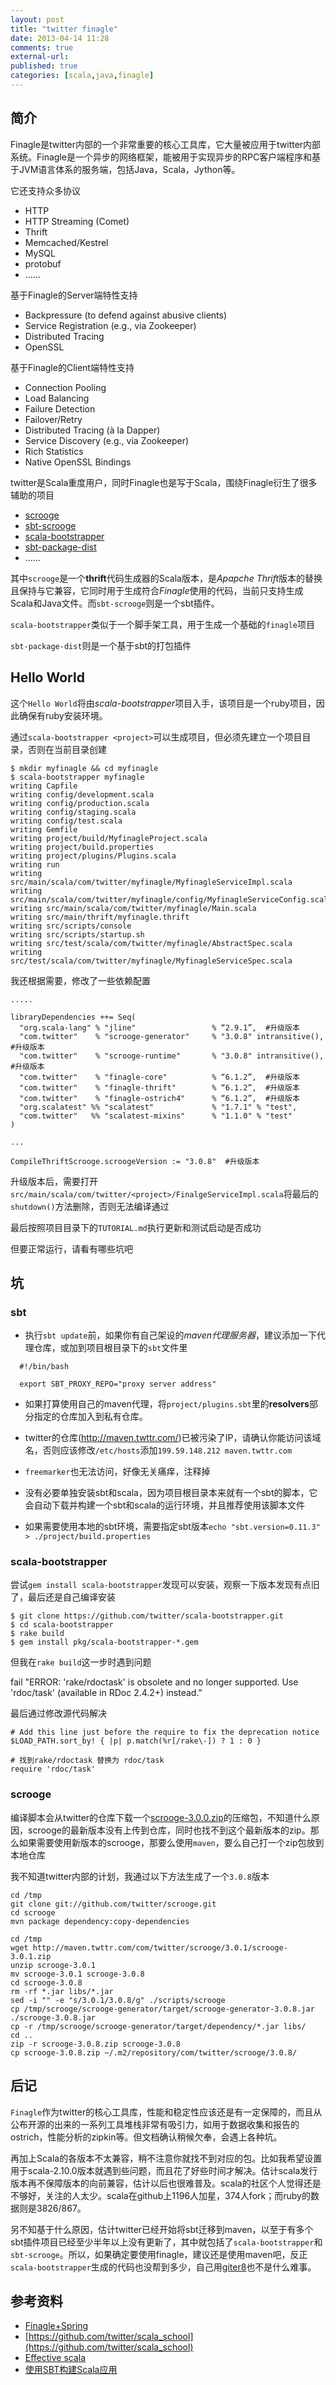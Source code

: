 ```yaml
---
layout: post
title: "twitter finagle"
date: 2013-04-14 11:28
comments: true
external-url: 
published: true
categories: [scala,java,finagle]
---
```


## 简介

Finagle是twitter内部的一个非常重要的核心工具库，它大量被应用于twitter内部系统。Finagle是一个异步的网络框架，能被用于实现异步的RPC客户端程序和基于JVM语言体系的服务端，包括Java，Scala，Jython等。

它还支持众多协议

- HTTP
- HTTP Streaming (Comet)
- Thrift
- Memcached/Kestrel
- MySQL
- protobuf
- ......

基于Finagle的Server端特性支持

- Backpressure (to defend against abusive clients)
- Service Registration (e.g., via Zookeeper)
- Distributed Tracing
- OpenSSL

基于Finagle的Client端特性支持

- Connection Pooling
- Load Balancing
- Failure Detection
- Failover/Retry
- Distributed Tracing (à la Dapper)
- Service Discovery (e.g., via Zookeeper)
- Rich Statistics
- Native OpenSSL Bindings

twitter是Scala重度用户，同时Finagle也是写于Scala，围绕Finagle衍生了很多辅助的项目

- [scrooge](https://github.com/twitter/scrooge)
- [sbt-scrooge](https://github.com/twitter/sbt-scrooge)
- [scala-bootstrapper](https://github.com/twitter/scala-boostrapper)
- [sbt-package-dist](https//github.com/twitter/sbt-package-dist)
- ......

其中`scrooge`是一个**thrift**代码生成器的Scala版本，是*Apapche Thrift*版本的替换且保持与它兼容，它同时用于生成符合*Finagle*使用的代码，当前只支持生成Scala和Java文件。而`sbt-scrooge`则是一个sbt插件。

`scala-bootstrapper`类似于一个脚手架工具，用于生成一个基础的`finagle`项目

`sbt-package-dist`则是一个基于sbt的打包插件

## Hello World

这个`Hello World`将由*scala-bootstrapper*项目入手，该项目是一个ruby项目，因此确保有ruby安装环境。

通过`scala-bootstrapper <project>`可以生成项目，但必须先建立一个项目目录，否则在当前目录创建


```
$ mkdir myfinagle && cd myfinagle
$ scala-bootstrapper myfinagle
writing Capfile
writing config/development.scala
writing config/production.scala
writing config/staging.scala
writing config/test.scala
writing Gemfile
writing project/build/MyfinagleProject.scala
writing project/build.properties
writing project/plugins/Plugins.scala
writing run
writing src/main/scala/com/twitter/myfinagle/MyfinagleServiceImpl.scala
writing src/main/scala/com/twitter/myfinagle/config/MyfinagleServiceConfig.scala
writing src/main/scala/com/twitter/myfinagle/Main.scala
writing src/main/thrift/myfinagle.thrift
writing src/scripts/console
writing src/scripts/startup.sh
writing src/test/scala/com/twitter/myfinagle/AbstractSpec.scala
writing src/test/scala/com/twitter/myfinagle/MyfinagleServiceSpec.scala
```

我还根据需要，修改了一些依赖配置


```
.....

libraryDependencies ++= Seq(
  "org.scala-lang" % "jline"                 % “2.9.1”,  #升级版本
  "com.twitter"    % "scrooge-generator"     % "3.0.8" intransitive(),  #升级版本
  "com.twitter"    % "scrooge-runtime"       % "3.0.8" intransitive(),  #升级版本
  "com.twitter"    % "finagle-core"          % “6.1.2”,  #升级版本
  "com.twitter"    % "finagle-thrift"        % “6.1.2”,  #升级版本 
  "com.twitter"    % "finagle-ostrich4"      % “6.1.2”,  #升级版本
  "org.scalatest" %% "scalatest"             % "1.7.1" % "test",
  "com.twitter"   %% "scalatest-mixins"      % "1.1.0" % "test"
)

...

CompileThriftScrooge.scroogeVersion := "3.0.8"  #升级版本

```

升级版本后，需要打开`src/main/scala/com/twitter/<project>/FinalgeServiceImpl.scala`将最后的`shutdown()`方法删除，否则无法编译通过

最后按照项目目录下的`TUTORIAL.md`执行更新和测试启动是否成功

但要正常运行，请看有哪些坑吧

## 坑

### sbt

- 执行`sbt update`前，如果你有自己架设的*maven代理服务器*，建议添加一下代理仓库，或加到项目根目录下的`sbt`文件里

```
  #!/bin/bash

  export SBT_PROXY_REPO="proxy server address"
```

- 如果打算使用自己的maven代理，将`project/plugins.sbt`里的**resolvers**部分指定的仓库加入到私有仓库。

- twitter的仓库(http://maven.twttr.com/)已被污染了IP，请确认你能访问该域名，否则应该修改`/etc/hosts`添加`199.59.148.212 maven.twttr.com`

- `freemarker`也无法访问，好像无关痛痒，注释掉

- 没有必要单独安装sbt和scala，因为项目根目录本来就有一个sbt的脚本，它会自动下载并构建一个sbt和scala的运行环境，并且推荐使用该脚本文件

- 如果需要使用本地的sbt环境，需要指定sbt版本`echo "sbt.version=0.11.3" > ./project/build.properties`


### scala-bootstrapper

尝试`gem install scala-bootstrapper`发现可以安装，观察一下版本发现有点旧了，最后还是自己编译安装

```
$ git clone https://github.com/twitter/scala-bootstrapper.git
$ cd scala-bootstrapper
$ rake build
$ gem install pkg/scala-bootstrapper-*.gem
```

但我在`rake build`这一步时遇到问题

  fail "ERROR: 'rake/rdoctask' is obsolete and no longer supported. Use 'rdoc/task' (available in RDoc 2.4.2+) instead."

最后通过修改源代码解决

```
# Add this line just before the require to fix the deprecation notice
$LOAD_PATH.sort_by! { |p| p.match(%r[/rake\-]) ? 1 : 0 }

# 找到rake/rdoctask 替换为 rdoc/task
require 'rdoc/task'
```

### scrooge 

编译脚本会从twitter的仓库下载一个[scrooge-3.0.0.zip](http://maven.twttr.com/com/twitter/scrooge/3.0.0/)的压缩包，不知道什么原因，scrooge的最新版本没有上传到仓库，同时也找不到这个最新版本的zip。那么如果需要使用新版本的scrooge，那要么使用`maven`，要么自己打一个zip包放到本地仓库

我不知道twitter内部的计划，我通过以下方法生成了一个`3.0.8`版本

```
cd /tmp
git clone git://github.com/twitter/scrooge.git
cd scrooge 
mvn package dependency:copy-dependencies

cd /tmp
wget http://maven.twttr.com/com/twitter/scrooge/3.0.1/scrooge-3.0.1.zip
unzip scrooge-3.0.1
mv scrooge-3.0.1 scrooge-3.0.8
cd scrooge-3.0.8 
rm -rf *.jar libs/*.jar
sed -i "" -e "s/3.0.1/3.0.8/g" ./scripts/scrooge
cp /tmp/scrooge/scrooge-generator/target/scrooge-generator-3.0.8.jar ./scrooge-3.0.8.jar
cp -r /tmp/scrooge/scrooge-generator/target/dependency/*.jar libs/
cd ..
zip -r scrooge-3.0.8.zip scrooge-3.0.8
cp scrooge-3.0.8.zip ~/.m2/repository/com/twitter/scrooge/3.0.8/
```

## 后记

`Finagle`作为twitter的核心工具库，性能和稳定性应该还是有一定保障的，而且从公布开源的出来的一系列工具堆栈非常有吸引力，如用于数据收集和报告的ostrich，性能分析的zipkin等。但文档确认稍候欠奉，会遇上各种坑。

再加上Scala的各版本不太兼容，稍不注意你就找不到对应的包。比如我希望设置用于scala-2.10.0版本就遇到些问题，而且花了好些时间才解决。估计scala发行版本再不保障版本的向前兼容，估计以后也很难普及。scala的社区个人觉得还是不够好，关注的人太少。scala在github上1196人加星，374人fork；而ruby的数据则是3826/867。

另不知基于什么原因，估计twitter已经开始将sbt迁移到maven，以至于有多个sbt插件项目已经至少半年以上没有更新了，其中就包括了`scala-bootstrapper`和`sbt-scrooge`。所以，如果确定要使用finagle，建议还是使用maven吧，反正`scala-bootstrapper`生成的代码也没帮到多少，自己用[giter8](https://github.com/n8han/giter8)也不是什么难事。

## 参考资料

- [Finagle+Spring](http://sunwenfeng.blogspot.com/2012/12/twitter-finagle-scalarpc.html)
- [https://github.com/twitter/scala_school](https://github.com/twitter/scala_school)
- [Effective scala](http://twitter.github.io/effectivescala/index-cn.html)
- [使用SBT构建Scala应用](https://github.com/fujohnwang/real_world_scala/blob/master/02_sbt.markdown)